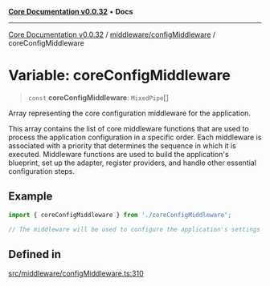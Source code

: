[**Core Documentation v0.0.32**](../../../README.md) • **Docs**

***

[Core Documentation v0.0.32](../../../modules.md) / [middleware/configMiddleware](../README.md) / coreConfigMiddleware

# Variable: coreConfigMiddleware

> `const` **coreConfigMiddleware**: `MixedPipe`[]

Array representing the core configuration middleware for the application.

This array contains the list of core middleware functions that are used to process the application
configuration in a specific order. Each middleware is associated with a priority that determines
the sequence in which it is executed. Middleware functions are used to build the application's blueprint,
set up the adapter, register providers, and handle other essential configuration steps.

## Example

```typescript
import { coreConfigMiddleware } from './coreConfigMiddleware';

// The middleware will be used to configure the application's settings before it starts.
```

## Defined in

[src/middleware/configMiddleware.ts:310](https://github.com/stonemjs/core/blob/59c27bdae04e7adc72d7c3e25cee704d5e04ce0c/src/middleware/configMiddleware.ts#L310)
